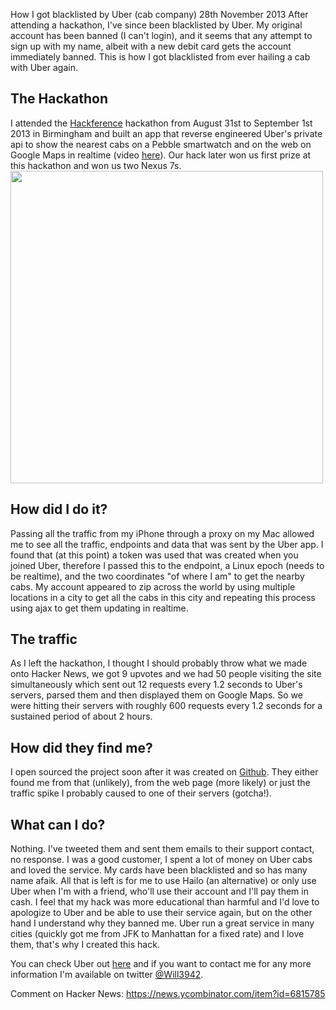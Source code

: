 How I got blacklisted by Uber (cab company)
28th November 2013
After attending a hackathon, I've since been blacklisted by Uber. My original account has been banned (I can't login), and it seems that any attempt to sign up with my name, albeit with a new debit card gets the account immediately banned. This is how I got blacklisted from ever hailing a cab with Uber again.

## The Hackathon

I attended the [Hackference][1] hackathon from August 31st to September 1st 2013 in Birmingham and built an app that reverse engineered Uber's private api to show the nearest cabs on a Pebble smartwatch and on the web on Google Maps in realtime (video [here][2]). Our hack later won us first prize at this hackathon and won us two Nexus 7s. <img src="https://pbs.twimg.com/media/BTFlNjcIcAAbgMp.jpg:large" height="500px" />

## How did I do it?

Passing all the traffic from my iPhone through a proxy on my Mac allowed me to see all the traffic, endpoints and data that was sent by the Uber app. I found that (at this point) a token was used that was created when you joined Uber, therefore I passed this to the endpoint, a Linux epoch (needs to be realtime), and the two coordinates "of where I am" to get the nearby cabs. My account appeared to zip across the world by using multiple locations in a city to get all the cabs in this city and repeating this process using ajax to get them updating in realtime. 

## The traffic

As I left the hackathon, I thought I should probably throw what we made onto Hacker News, we got 9 upvotes and we had 50 people visiting the site simultaneously which sent out 12 requests every 1.2 seconds to Uber's servers, parsed them and then displayed them on Google Maps. So we were hitting their servers with roughly 600 requests every 1.2 seconds for a sustained period of about 2 hours.

## How did they find me?

I open sourced the project soon after it was created on [Github][3]. They either found me from that (unlikely), from the web page (more likely) or just the traffic spike I probably caused to one of their servers (gotcha!).

## What can I do?

Nothing. I've tweeted them and sent them emails to their support contact, no response. I was a good customer, I spent a lot of money on Uber cabs and loved the service. My cards have been blacklisted and so has many name afaik. All that is left is for me to use Hailo (an alternative) or only use Uber when I'm with a friend, who'll use their account and I'll pay them in cash. I feel that my hack was more educational than harmful and I'd love to apologize to Uber and be able to use their service again, but on the other hand I understand why they banned me. Uber run a great service in many cities (quickly got me from JFK to Manhattan for a fixed rate) and I love them, that's why I created this hack. 

You can check Uber out [here][4] and if you want to contact me for any more information I'm available on twitter [@Will3942][5]. 

Comment on Hacker News: <https://news.ycombinator.com/item?id=6815785>

 [1]: http://hackference.co.uk
 [2]: http://uber.will3942.com
 [3]: http://github.com/will3942/uber-hack
 [4]: http://uber.com
 [5]: http://twitter.com/will3942